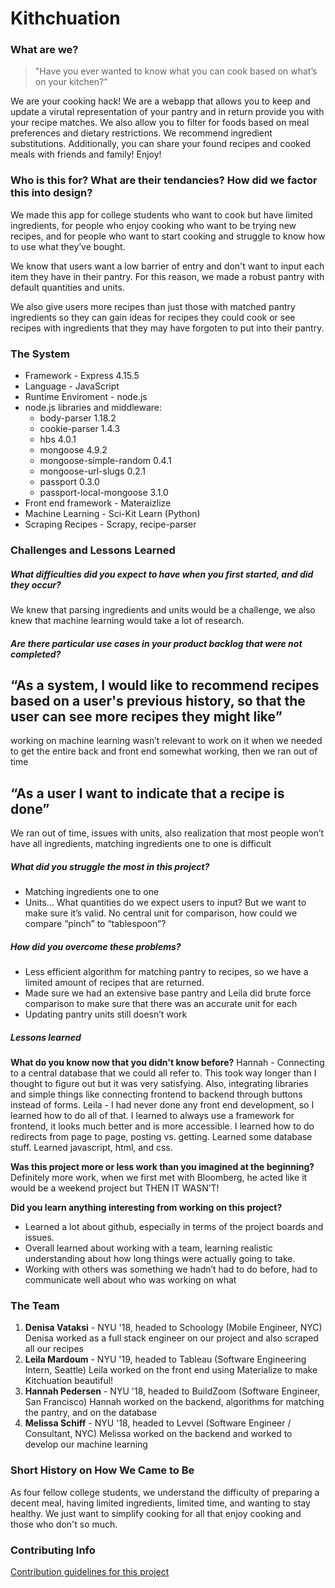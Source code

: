 # Kithchuation

### What are we?
> "Have you ever wanted to know what you can cook based on what’s on your kitchen?"

We are your cooking hack! We are a webapp that allows you to keep and update a virutal representation of your pantry and in return provide you with your recipe matches. We also allow you to filter for foods based on meal preferences and dietary restrictions. We recommend ingredient substitutions. Additionally, you can share your found recipes and cooked meals with friends and family! Enjoy!

### Who is this for? What are their tendancies? How did we factor this into design?
We made this app for college students who want to cook but have limited ingredients, for people who enjoy cooking who want to be trying new recipes, and for people who want to start cooking and struggle to know how to use what they’ve bought. 

We know that users want a low barrier of entry and don't want to input each item they have in their pantry. For this reason, we made a robust pantry with default quantities and units. 

We also give users more recipes than just those with matched pantry ingredients so they can gain ideas for recipes they could cook or see recipes with ingredients that they may have forgoten to put into their pantry. 

### The System
* Framework - Express 4.15.5
* Language - JavaScript
* Runtime Enviroment - node.js
* node.js libraries and middleware:
  * body-parser 1.18.2
  * cookie-parser 1.4.3
  * hbs 4.0.1
  * mongoose 4.9.2
  * mongoose-simple-random 0.4.1  
  * mongoose-url-slugs 0.2.1
  * passport 0.3.0
  * passport-local-mongoose 3.1.0
* Front end framework - Materaizlize
* Machine Learning - Sci-Kit Learn (Python)
* Scraping Recipes - Scrapy, recipe-parser

### Challenges and Lessons Learned
##### What difficulties did you expect to have when you first started, and did they occur?
We knew that parsing ingredients and units would be a challenge, we also knew that machine learning would take a lot of research.
##### Are there particular use cases in your product backlog that were not completed?
“As a system, I would like to recommend recipes based on a user's previous history, so that the user can see more recipes they might like”
---
working on machine learning wasn’t relevant to work on it when we needed to get the entire back and front end somewhat working, then we ran out of time

“As a user I want to indicate that a recipe is done”
---
We ran out of time, issues with units, also realization that most people won’t have all ingredients, matching ingredients one to one is difficult

##### What did you struggle the most in this project?
* Matching ingredients one to one
* Units… What quantities do we expect users to input? But we want to make sure it’s valid. No central unit for comparison, how could we compare “pinch” to “tablespoon”? 
##### How did you overcome these problems?
* Less efficient algorithm for matching pantry to recipes, so we have a limited amount of recipes that are returned. 
* Made sure we had an extensive base pantry and Leila did brute force comparison to make sure that there was an accurate unit for each
* Updating pantry units still doesn’t work 

##### Lessons learned
**What do you know now that you didn't know before?**
Hannah - Connecting to a central database that we could all refer to. This took way longer than I thought to figure out but it was very satisfying. Also, integrating libraries and simple things like connecting frontend to backend through buttons instead of forms.
Leila - I had never done any front end development, so I learned how to do all of that. I learned to always use a framework for frontend, it looks much better and is more accessible. I learned how to do redirects from page to page, posting vs. getting. Learned some database stuff. Learned javascript, html, and css.

**Was this project more or less work than you imagined at the beginning?**
Definitely more work, when we first met with Bloomberg, he acted like it would be a weekend project but THEN IT WASN’T!

**Did you learn anything interesting from working on this project?**
* Learned a lot about github, especially in terms of the project boards and issues. 
* Overall learned about working with a team, learning realistic understanding about how long things were actually going to take. 
* Working with others was something we hadn’t had to do before, had to communicate well about who was working on what



### The Team
1. **Denisa Vataksi** - NYU '18, headed to Schoology (Mobile Engineer, NYC)
Denisa worked as a full stack engineer on our project and also scraped all our recipes
2. **Leila Mardoum** - NYU '19, headed to Tableau (Software Engineering Intern, Seattle)
Leila worked on the front end using Materialize to make Kitchuation beautiful!
3. **Hannah Pedersen** - NYU '18, headed to BuildZoom (Software Engineer, San Francisco)
Hannah worked on the backend, algorithms for matching the pantry, and on the database
4. **Melissa Schiff** - NYU '18, headed to Levvel (Software Engineer / Consultant, NYC)
Melissa worked on the backend and worked to develop our machine learning

### Short History on How We Came to Be
As four fellow college students, we understand the difficulty of preparing a decent meal, having limited ingredients, limited time, and wanting to stay healthy. We just want to simplify cooking for all that enjoy cooking and those who don't so much. 

### Contributing Info
[Contribution guidelines for this project](https://github.com/nyu-software-engineering/recipe-recommender/blob/master/CONTRIBUTING.md)



